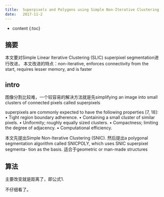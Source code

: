 ```yaml
--- 
title:  Superpixels and Polygons using Simple Non-Iterative Clustering
date:   2017-11-2
---
```




* content
{:toc}

## 摘要
本文要对Simple Linear Iterative Clustering (SLIC) superpixel segmentation进行改进，
本文改进的特点：non-iterative, enforces connectivity from the start, requires lesser memory, and is faster

## intro
图像分割比较难，一个较容易的解决方法就是先simplifying an image into small clusters of connected pixels called superpixels

superpixels are commonly
expected to have the following properties [7, 18]:
• Tight region boundary adherence.
• Containing a small cluster of similar pixels.
• Uniformity; roughly equally sized clusters.
• Compactness; limiting the degree of adjacency.
• Computational efficiency.


本文先提出Simple Non-Iterative Clustering (SNIC). 
然后提出a polygonal segmentation algorithm called SNICPOLY, which uses SNIC superpixel segmenta- tion as the basis.
适合于geometric or man-made structures

## 算法
主要改变就是距离了，即公式1.

不仔细看了。